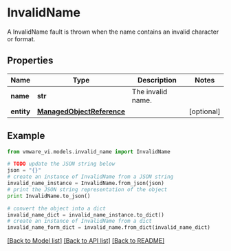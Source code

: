 # InvalidName

A InvalidName fault is thrown when the name contains an invalid character or format. 

## Properties
Name | Type | Description | Notes
------------ | ------------- | ------------- | -------------
**name** | **str** | The invalid name.  | 
**entity** | [**ManagedObjectReference**](ManagedObjectReference.md) |  | [optional] 

## Example

```python
from vmware_vi.models.invalid_name import InvalidName

# TODO update the JSON string below
json = "{}"
# create an instance of InvalidName from a JSON string
invalid_name_instance = InvalidName.from_json(json)
# print the JSON string representation of the object
print InvalidName.to_json()

# convert the object into a dict
invalid_name_dict = invalid_name_instance.to_dict()
# create an instance of InvalidName from a dict
invalid_name_form_dict = invalid_name.from_dict(invalid_name_dict)
```
[[Back to Model list]](../README.md#documentation-for-models) [[Back to API list]](../README.md#documentation-for-api-endpoints) [[Back to README]](../README.md)


